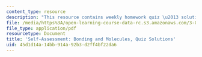 ```yaml
---
content_type: resource
description: "This resource contains weekly homework quiz \u2013 solution outlines."
file: /media/https%3A/open-learning-course-data-rc.s3.amazonaws.com/3-091sc-introduction-to-solid-state-chemistry-fall-2010/45d1d14a14bb914a92b3d2ff4bf22da6_MIT3_091SCF09_sa2_quiz_sol.pdf
file_type: application/pdf
resourcetype: Document
title: 'Self-Assessment: Bonding and Molecules, Quiz Solutions'
uid: 45d1d14a-14bb-914a-92b3-d2ff4bf22da6
---
```

